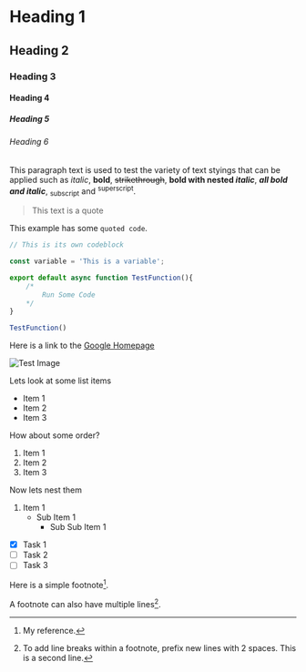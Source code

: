 # Heading 1

## Heading 2

### Heading 3

#### Heading 4

##### Heading 5

###### Heading 6

This paragraph text is used to test the variety of text styings that can be applied such as _italic_, **bold**, ~~strikethrough~~, **bold with nested _italic_**, **_all bold and italic_**, <sub>subscript</sub> and <sup>superscript</sup>.

> This text is a quote

This example has some `quoted code`.

```javascript
// This is its own codeblock

const variable = 'This is a variable';

export default async function TestFunction(){
    /*
        Run Some Code
    */
}

TestFunction()
```

Here is a link to the [Google Homepage](https://www.google.com/)

![Test Image](https://docs.github.com/assets/cb-49261/mw-1000/images/help/writing/image-rendered.webp)

Lets look at some list items

-   Item 1
-   Item 2
-   Item 3

How about some order?

1. Item 1
2. Item 2
3. Item 3

Now lets nest them

1. Item 1
    - Sub Item 1
        - Sub Sub Item 1

-   [x] Task 1
-   [ ] Task 2
-   [ ] Task 3

Here is a simple footnote[^1].

A footnote can also have multiple lines[^2].

[^1]: My reference.
[^2]:
    To add line breaks within a footnote, prefix new lines with 2 spaces.
    This is a second line.

